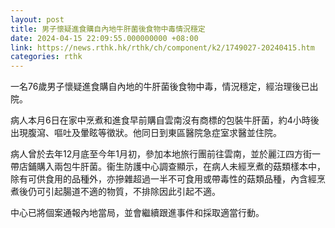 ```yaml
---
layout: post
title: 男子懷疑進食購自內地牛肝菌後食物中毒情況穩定
date: 2024-04-15 22:09:55.000000000 +08:00
link: https://news.rthk.hk/rthk/ch/component/k2/1749027-20240415.htm
categories: rthk
---
```


一名76歲男子懷疑進食購自內地的牛肝菌後食物中毒，情況穩定，經治理後已出院。

病人本月6日在家中烹煮和進食早前購自雲南沒有商標的包裝牛肝菌，約4小時後出現腹瀉、嘔吐及暈眩等徵狀。他同日到東區醫院急症室求醫並住院。

病人曾於去年12月底至今年1月初，參加本地旅行團前往雲南，並於麗江四方街一帶店鋪購入兩包牛肝菌。衞生防護中心調查顯示，在病人未經烹煮的菇類樣本中，除有可供食用的品種外，亦摻雜超過一半不可食用或帶毒性的菇類品種，內含經烹煮後仍可引起腸道不適的物質，不排除因此引起不適。
 
中心已將個案通報內地當局，並會繼續跟進事件和採取適當行動。
